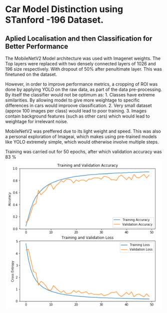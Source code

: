 # Car Model Distinction using STanford -196 Dataset.
## Aplied Localisation and then Classification for Better Performance

The MobileNetV2 Model architecture was used with Imagenet weights. The Top layers
were replaced with two densely connected layers of 1026 and 196 size respectively.
With dropout of 50% after penultimate layer. This was finetuned on the dataset.

However, in order to improve performance metrics, a cropping of ROI was done by applying
YOLO on the raw data, as part of the data pre-processing. By itself the classifier would not be
optimum as:
	1. Classes have extreme similarities. By allowing model to give more weightage to specific differences in cars would improove classification.
	2. Very small dataset (approx 100 images per class) would lead to poor training.
	3. Images contain background features (such as other cars) which would lead to weightage for irrelevant noise.


MobileNetV2 was preffered due to its light weight and speed.
This was also a personal exploration of Imageai, which makes using pre-trained models like YOLO
extremely simple, which would otherwise involve multiple steps.

Training was carried out for 50 epochs, after which validation accuracy was 83 %
![Training and Validation](https://github.com/EeshanKhan2000/Car_model_distinction/blob/master/Accuracy%26Loss.PNG)
